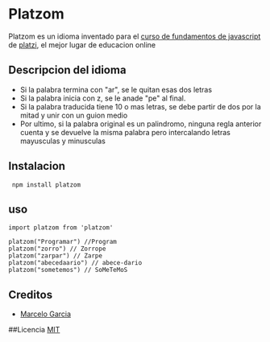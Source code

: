 # Platzom
Platzom es un idioma inventado para el [curso de fundamentos de javascript](https://platzi.com/js) de [platzi](https://platzi.com), el mejor lugar de educacion online
## Descripcion del idioma
- Si la palabra termina con "ar", se le quitan esas dos letras
- Si la palabra inicia con z, se le anade "pe" al final.
- Si la palabra traducida tiene 10 o mas letras, se debe partir de dos por la mitad y unir con un guion medio
- Por ultimo, si la palabra original es un palindromo, ninguna regla anterior cuenta y se devuelve la misma palabra pero intercalando letras mayusculas y minusculas
 ## Instalacion
 ```
  npm install platzom
  ```

  ## uso
  ```
  import platzom from 'platzom'

  platzom("Programar") //Program
  platzom("zorro") // Zorrope
  platzom("zarpar") // Zarpe
  platzom("abecedaario") // abece-dario
  platzom("sometemos") // SoMeTeMoS
  ```

  ## Creditos
  - [Marcelo Garcia](https://facebook.com/marcelo)

  ##Licencia
  [MIT](https://opensource.org/licenses/MIT)